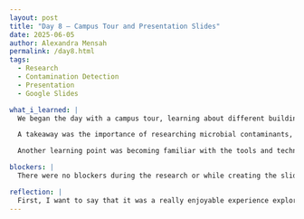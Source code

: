 ```yaml
---
layout: post
title: "Day 8 – Campus Tour and Presentation Slides"
date: 2025-06-05
author: Alexandra Mensah
permalink: /day8.html
tags: 
  - Research
  - Contamination Detection
  - Presentation
  - Google Slides

what_i_learned: |
  We began the day with a campus tour, learning about different buildings and how it represents the University. There is alot of research groups and building that I didnt know were here. I would love to check it out next semester. We also delved deeper into identifying sources of drinking water, such as rivers, reservoirs, springs, and wells. These sources can carry naturally occurring minerals, radioactive materials, and contaminants introduced through animal or human activity.  

  A takeaway was the importance of researching microbial contaminants, such as E. coli, which signal potential water contamination by human or animal waste. Understanding these contaminants is crucial, as they impact both human and animal health.  

  Another learning point was becoming familiar with the tools and technologies that will be used for our water quality detection system. Additionally, we brainstormed various hypothetical scenarios and developed questions to refine our research approach and solutions.

blockers: |
  There were no blockers during the research or while creating the slides.

reflection: |
  First, I want to say that it was a really enjoyable experience exploring the campus after a while and learning more about the buildings. I had a great time meeting more of my peers and felt more comfortable getting to know them. Completing the presentation slides with my team was a breeze. Everyone contributed such good ideas for the text and design of the presentation. We collaborated so well, which I think will be a great strength during the final presentation.
---
```

